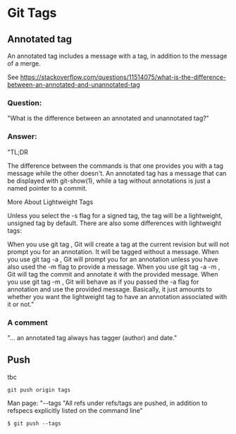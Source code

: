 # Git Tags

## Annotated tag

An annotated tag includes a message with a tag, in addition to the message of a merge.

See https://stackoverflow.com/questions/11514075/what-is-the-difference-between-an-annotated-and-unannotated-tag

### Question: 
"What is the difference between an annotated and unannotated tag?"

### Answer:

"TL;DR

The difference between the commands is that one provides you with a tag message while the other doesn't. An annotated tag has a message that can be displayed with git-show(1), while a tag without annotations is just a named pointer to a commit.

More About Lightweight Tags

Unless you select the -s flag for a signed tag, the tag will be a lightweight, unsigned tag by default. There are also some differences with lightweight tags:

When you use git tag <tagname>, Git will create a tag at the current revision but will not prompt you for an annotation. It will be tagged without a message.
When you use git tag -a <tagname>, Git will prompt you for an annotation unless you have also used the -m flag to provide a message.
When you use git tag -a -m <msg> <tagname>, Git will tag the commit and annotate it with the provided message.
When you use git tag -m <msg> <tagname>, Git will behave as if you passed the -a flag for annotation and use the provided message.
Basically, it just amounts to whether you want the lightweight tag to have an annotation associated with it or not."

### A comment

"... an annotated tag always has tagger (author) and date."

## Push

tbc

```
git push origin tags
```


Man page:
"--tags "All refs under refs/tags are pushed, in addition to refspecs explicitly listed on the command line"
```
$ git push --tags
```
